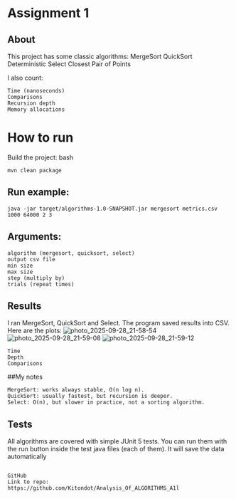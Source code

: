 # Assignment 1 

## About
This project has some classic algorithms:
MergeSort
QuickSort
Deterministic Select
Closest Pair of Points

I also count:
```
Time (nanoseconds)
Comparisons
Recursion depth
Memory allocations
```


# How to run
Build the project:
bash
```
mvn clean package
```

## Run example:
```
java -jar target/algorithms-1.0-SNAPSHOT.jar mergesort metrics.csv 1000 64000 2 3
```
## Arguments:
```
algorithm (mergesort, quicksort, select)
output csv file
min size
max size
step (multiply by)
trials (repeat times)
```
## Results
I ran MergeSort, QuickSort and Select.
The program saved results into CSV.
Here are the plots:
![photo_2025-09-28_21-58-54](https://github.com/user-attachments/assets/cd27b058-7492-4f25-91aa-4ecb1207c3f7)
![photo_2025-09-28_21-59-08](https://github.com/user-attachments/assets/5c47b643-bb86-4ac7-b1a8-1ff142e974fb)
![photo_2025-09-28_21-59-12](https://github.com/user-attachments/assets/592f8057-9aab-41ee-88b6-0c1824e47796)
```
Time
Depth
Comparisons
```
##My notes
```
MergeSort: works always stable, O(n log n).
QuickSort: usually fastest, but recursion is deeper.
Select: O(n), but slower in practice, not a sorting algorithm.
```
## Tests
All algorithms are covered with simple JUnit 5 tests.
You can run them with the run button inside the test java files (each of them).
It will save the data automatically
```

GitHub
Link to repo:
https://github.com/Kitondot/Analysis_Of_ALGORITHMS_A1l
```




